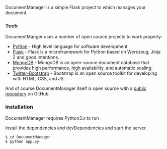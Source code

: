 DocumentManager is a simple Flask project to which manages your document.

### Tech

DocumentManger uses a number of open source projects to work properly:

* [Python] - High level language for software development
* [Flask] - Flask is a microframework for Python based on Werkzeug, Jinja 2 and good intentions.
* [MongoDB] - MongoDB is an open-source document database that provides high performance, high availability, and automatic scaling.
* [Twitter-Bootstrap] - Bootstrap is an open source toolkit for developing with HTML, CSS, and JS.

And of course DocumentManager itself is open source with a [public repository][dill]
 on GitHub.

### Installation

DocumentManager requires Python3.x to run

Install the dependencies and devDependencies and start the server.

```sh
$ cd DocumentManager
$ python app.py
```

[//]: # (These are reference links used in the body of this note and get stripped out when the markdown processor does its job. There is no need to format nicely because it shouldn't be seen. Thanks SO - http://stackoverflow.com/questions/4823468/store-comments-in-markdown-syntax)


   [dill]: <https://github.com/jinayshah86/DocumentManager>
   [git-repo-url]: <https://github.com/jinayshah86/DocumentManager.git>
   [Python]: <https://www.python.org/>
   [Flask]: <http://flask.pocoo.org/>
   [MongoDB]: <https://www.mongodb.com/>
   [Twitter-Bootstrap]: <https://getbootstrap.com/docs/4.0/getting-started/download/>
